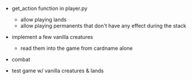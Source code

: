 - get_action function in player.py
	- allow playing lands
	- allow playing permanents that don't have any effect during the stack

- implement a few vanilla creatures
	- read them into the game from cardname alone

- combat

- test game w/ vanilla creatures & lands
